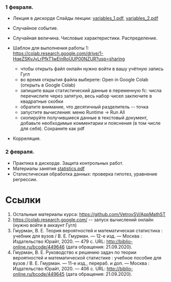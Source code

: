 ### 1 февраля.
  - Лекция в дискорде
  Слайды лекции:  [variables_1.pdf](https://github.com/VetrovSV/AppMathST/blob/master/variables_1.pdf?raw=true), [variables_2.pdf](https://github.com/VetrovSV/AppMathST/blob/master/variables_2.pdf?raw=true)
  - Случайное событие. 
  - Случайная величина. Числовые характеристики. Распределение.
  - Шаблон для выполнения работы 1: https://colab.research.google.com/drive/1-HqeZSKvJyLrPfkT1wElnRoUUP00NZUR?usp=sharing
    - чтобы открыть файл онлайн нужно войти в вашу учётную запись Гугл
    - во время открытия файла выберете: Open in Google Colab (открыть в Google Colab)
    - запишите ваши статистический данные в переменную fc: числа перечислите через запятую, весь набор чисел заключите в квадратные скобки
    - обратите внимание, что десятичный разделитель -- точка
    - запустите вычисления: меню Runtime -> Run All
    - скопируйте получившиеся данные в текстовый документ, добавьте необходимые комментарии и пояснения (в том числе для себя). Сохраните как pdf
    
  - Корреляция. 

### 2 февраля.
   - Практика в дискорде. Защита контрольных работ.
   - Материалы занятия [statistics.pdf](https://github.com/VetrovSV/AppMathST/blob/master/statistics.pdf?raw=true)
   - Статистическая обработка данных: проверка гипотез, уравнение регрессии. 
      
# Ссылки
1. Остальные материалы курса: https://github.com/VetrovSV/AppMathST
1. https://colab.research.google.com/ -- запуск вычислений онлайн (нужно войти в аккаунт Гугл)
1. Гмурман, В. Е.  Теория вероятностей и математическая статистика : учебник для вузов / В. Е. Гмурман. — 12-е изд. — Москва :
Издательство Юрайт, 2020. — 479 с. URL: http://biblio-online.ru/bcode/449646 (дата обращения: 21.09.2020).
1. Гмурман, В. Е. Руководство к решению задач по теории вероятностей и математической статистике : учебное пособие для вузов / В. Е. Гмурман. — 11-е изд., перераб. и доп. — Москва : Издательство Юрайт, 2020. — 406 с. URL: http://biblio-online.ru/bcode/449645 (дата обращения: 21.09.2020).

